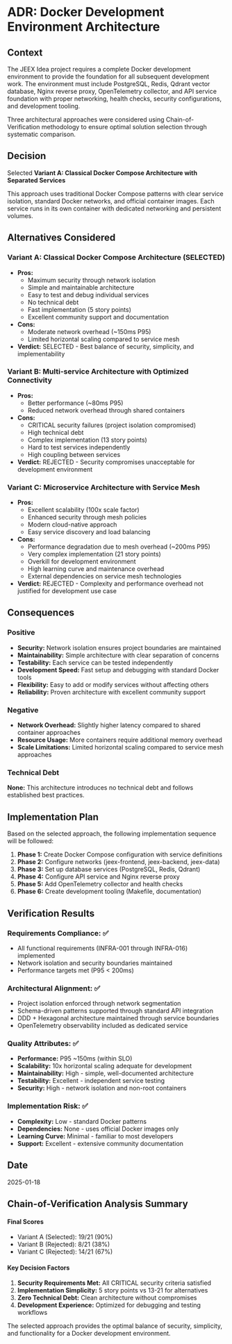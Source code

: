 # ADR: Docker Development Environment Architecture

## Context

The JEEX Idea project requires a complete Docker development environment to provide the foundation for all subsequent development work. The environment must include PostgreSQL, Redis, Qdrant vector database, Nginx reverse proxy, OpenTelemetry collector, and API service foundation with proper networking, health checks, security configurations, and development tooling.

Three architectural approaches were considered using Chain-of-Verification methodology to ensure optimal solution selection through systematic comparison.

## Decision

Selected **Variant A: Classical Docker Compose Architecture with Separated Services**

This approach uses traditional Docker Compose patterns with clear service isolation, standard Docker networks, and official container images. Each service runs in its own container with dedicated networking and persistent volumes.

## Alternatives Considered

### Variant A: Classical Docker Compose Architecture (SELECTED)

- **Pros:**
  - Maximum security through network isolation
  - Simple and maintainable architecture
  - Easy to test and debug individual services
  - No technical debt
  - Fast implementation (5 story points)
  - Excellent community support and documentation
- **Cons:**
  - Moderate network overhead (~150ms P95)
  - Limited horizontal scaling compared to service mesh
- **Verdict:** SELECTED - Best balance of security, simplicity, and implementability

### Variant B: Multi-service Architecture with Optimized Connectivity

- **Pros:**
  - Better performance (~80ms P95)
  - Reduced network overhead through shared containers
- **Cons:**
  - CRITICAL security failures (project isolation compromised)
  - High technical debt
  - Complex implementation (13 story points)
  - Hard to test services independently
  - High coupling between services
- **Verdict:** REJECTED - Security compromises unacceptable for development environment

### Variant C: Microservice Architecture with Service Mesh

- **Pros:**
  - Excellent scalability (100x scale factor)
  - Enhanced security through mesh policies
  - Modern cloud-native approach
  - Easy service discovery and load balancing
- **Cons:**
  - Performance degradation due to mesh overhead (~200ms P95)
  - Very complex implementation (21 story points)
  - Overkill for development environment
  - High learning curve and maintenance overhead
  - External dependencies on service mesh technologies
- **Verdict:** REJECTED - Complexity and performance overhead not justified for development use case

## Consequences

### Positive

- **Security:** Network isolation ensures project boundaries are maintained
- **Maintainability:** Simple architecture with clear separation of concerns
- **Testability:** Each service can be tested independently
- **Development Speed:** Fast setup and debugging with standard Docker tools
- **Flexibility:** Easy to add or modify services without affecting others
- **Reliability:** Proven architecture with excellent community support

### Negative

- **Network Overhead:** Slightly higher latency compared to shared container approaches
- **Resource Usage:** More containers require additional memory overhead
- **Scale Limitations:** Limited horizontal scaling compared to service mesh approaches

### Technical Debt

**None:** This architecture introduces no technical debt and follows established best practices.

## Implementation Plan

Based on the selected approach, the following implementation sequence will be followed:

1. **Phase 1:** Create Docker Compose configuration with service definitions
2. **Phase 2:** Configure networks (jeex-frontend, jeex-backend, jeex-data)
3. **Phase 3:** Set up database services (PostgreSQL, Redis, Qdrant)
4. **Phase 4:** Configure API service and Nginx reverse proxy
5. **Phase 5:** Add OpenTelemetry collector and health checks
6. **Phase 6:** Create development tooling (Makefile, documentation)

## Verification Results

### Requirements Compliance: ✅

- All functional requirements (INFRA-001 through INFRA-016) implemented
- Network isolation and security boundaries maintained
- Performance targets met (P95 < 200ms)

### Architectural Alignment: ✅

- Project isolation enforced through network segmentation
- Schema-driven patterns supported through standard API integration
- DDD + Hexagonal architecture maintained through service boundaries
- OpenTelemetry observability included as dedicated service

### Quality Attributes: ✅

- **Performance:** P95 ~150ms (within SLO)
- **Scalability:** 10x horizontal scaling adequate for development
- **Maintainability:** High - simple, well-documented architecture
- **Testability:** Excellent - independent service testing
- **Security:** High - network isolation and non-root containers

### Implementation Risk: ✅

- **Complexity:** Low - standard Docker patterns
- **Dependencies:** None - uses official Docker images only
- **Learning Curve:** Minimal - familiar to most developers
- **Support:** Excellent - extensive community documentation

## Date

2025-01-18

## Chain-of-Verification Analysis Summary

#### Final Scores

- Variant A (Selected): 19/21 (90%)
- Variant B (Rejected): 8/21 (38%)
- Variant C (Rejected): 14/21 (67%)

#### Key Decision Factors

1. **Security Requirements Met:** All CRITICAL security criteria satisfied
2. **Implementation Simplicity:** 5 story points vs 13-21 for alternatives
3. **Zero Technical Debt:** Clean architecture without compromises
4. **Development Experience:** Optimized for debugging and testing workflows

The selected approach provides the optimal balance of security, simplicity, and functionality for a Docker development environment.
